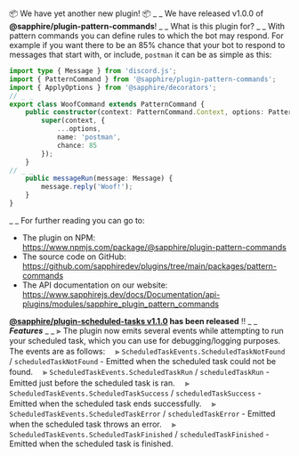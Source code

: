 📦 We have yet another new plugin! 📦
_ _
We have released v1.0.0 of **@sapphire/plugin-pattern-commands**!
_ _
What is this plugin for?
_ _
With pattern commands you can define rules to which the bot may respond. For example if you want there to be an 85% chance that your bot to respond to messages that start with, or include, `postman` it can be as simple as this:
```typescript
import type { Message } from 'discord.js';
import { PatternCommand } from '@sapphire/plugin-pattern-commands';
import { ApplyOptions } from '@sapphire/decorators';
// _ _
export class WoofCommand extends PatternCommand {
	public constructor(context: PatternCommand.Context, options: PatternCommand.Options) {
		super(context, {
			...options,
			name: 'postman',
			chance: 85
		});
	}
// _ _
	public messageRun(message: Message) {
		message.reply('Woof!');
	}
}
```
_ _
For further reading you can go to:
-   The plugin on NPM: <https://www.npmjs.com/package/@sapphire/plugin-pattern-commands>
-   The source code on GitHub: <https://github.com/sapphiredev/plugins/tree/main/packages/pattern-commands>
-   The API documentation on our website: <https://www.sapphirejs.dev/docs/Documentation/api-plugins/modules/sapphire_plugin_pattern_commands>

**[@sapphire/plugin-scheduled-tasks v1.1.0](https://github.com/sapphiredev/plugin-scheduled-tasks/compare/v1.0.0...v1.1.0) has been released** ‼️
_ _
**_Features_**
_ _
⫸ The plugin now emits several events while attempting to run your scheduled task, which you can use for debugging/logging purposes. The events are as follows:
　⪢ `ScheduledTaskEvents.ScheduledTaskNotFound` / `scheduledTaskNotFound` - Emitted when the scheduled task could not be found.
　⪢ `ScheduledTaskEvents.ScheduledTaskRun` / `scheduledTaskRun` - Emitted just before the scheduled task is ran.
　⪢ `ScheduledTaskEvents.ScheduledTaskSuccess` / `scheduledTaskSuccess` - Emitted when the scheduled task ends successfully.
　⪢ `ScheduledTaskEvents.ScheduledTaskError` / `scheduledTaskError` - Emitted when the scheduled task throws an error.
　⪢ `ScheduledTaskEvents.ScheduledTaskFinished` / `scheduledTaskFinished` - Emitted when the scheduled task is finished.